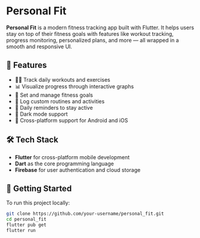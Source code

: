 # Personal Fit

**Personal Fit** is a modern fitness tracking app built with Flutter. It helps users stay on top of their fitness goals with features like workout tracking, progress monitoring, personalized plans, and more — all wrapped in a smooth and responsive UI.

## 🚀 Features

- 🏋️‍♀️ Track daily workouts and exercises  
- 📊 Visualize progress through interactive graphs  
- 🎯 Set and manage fitness goals  
- 📝 Log custom routines and activities  
- 🔔 Daily reminders to stay active  
- 🌙 Dark mode support  
- 📱 Cross-platform support for Android and iOS  

## 🛠 Tech Stack

- **Flutter** for cross-platform mobile development  
- **Dart** as the core programming language  
- **Firebase** for user authentication and cloud storage  

## 🧪 Getting Started

To run this project locally:

```bash
git clone https://github.com/your-username/personal_fit.git
cd personal_fit
flutter pub get
flutter run
